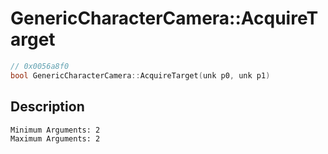 # GenericCharacterCamera::AcquireTarget
```c
// 0x0056a8f0
bool GenericCharacterCamera::AcquireTarget(unk p0, unk p1)
```
## Description
```
Minimum Arguments: 2
Maximum Arguments: 2
```
